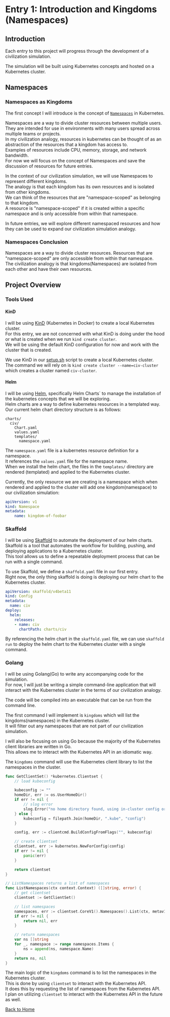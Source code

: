 # Entry 1: Introduction and Kingdoms (Namespaces)

## Introduction

Each entry to this project will progress through the development of a civilization simulation.

The simulation will be built using Kubernetes concepts and hosted on a Kubernetes cluster.

## Namespaces

### Namespaces as Kingdoms

The first concept I will introduce is the concept of [`Namespaces`](https://kubernetes.io/docs/concepts/overview/working-with-objects/namespaces/) in Kubernetes.

Namespaces are a way to divide cluster resources between multiple users. They are intended for use in environments with many users spread across multiple teams or projects.  
In my civilization analogy, resources in kubernetes can be thought of as an abstraction of the resources that a kingdom has access to.  
Examples of resources include CPU, memory, storage, and network bandwidth.  
For now we will focus on the concept of Namespaces and save the discussion of resources for future entries.

In the context of our civilization simulation, we will use Namespaces to represent different kingdoms.  
The analogy is that each kingdom has its own resources and is isolated from other kingdoms.  
We can think of the resources that are "namespace-scoped" as belonging to that kingdom.  
A resource is "namespace-scoped" if it is created within a specific namespace and is only accessible from within that namespace.  

In future entries, we will explore different namespaced resources and how they can be used to expand our civilization simulation analogy.

### Namespaces Conclusion

Namespaces are a way to divide cluster resources. Resources that are "namespace-scoped" are only accessible from within that namespace.  
The civilization analogy is that kingdoms(Namespaces) are isolated from each other and have their own resources.  

## Project Overview

### Tools Used

#### KinD

I will be using [KinD](https://kind.sigs.k8s.io/) (Kubernetes in Docker) to create a local Kubernetes cluster.  
For this entry, we are not concerned with what KinD is doing under the hood or what is created when we run `kind create cluster`.  
We will be using the default KinD configuration for now and work with the cluster that is created.

We use KinD in our [setup.sh](../entry1/setup.sh) script to create a local Kubernetes cluster.  
The command we will rely on is `kind create cluster --name=civ-cluster` which creates a cluster named `civ-cluster`.  

#### Helm

I will be using [Helm](https://helm.sh/), specifically Helm Charts` to manage the installation of the kubernetes concepts that we will be exploring.  
Helm charts are a way to define kubernetes resources in a templated way.  
Our current helm chart directory structure is as follows:

```shell
charts/
  civ/
    Chart.yaml
    values.yaml
    templates/
      namespace.yaml
```

The `namespace.yaml` file is a kubernetes resource definition for a namespace.  
It references the `values.yaml` file for the namespace name.  
When we install the helm chart, the files in the `templates/` directory are rendered (templated) and applied to the Kubernetes cluster.  

Currently, the only resource we are creating is a namespace which when rendered and applied to the cluster will add one kingdom(namespace) to our civilization simulation:

```yaml
apiVersion: v1
kind: Namespace
metadata:
    name: kingdom-of-foobar
```

### Skaffold

I will be using [Skaffold](https://skaffold.dev/) to automate the deployment of our helm charts.  
Skaffold is a tool that automates the workflow for building, pushing, and deploying applications to a Kubernetes cluster.  
This tool allows us to define a repeatable deployment process that can be run with a single command.  

To use Skaffold, we define a `skaffold.yaml` file in our first entry.  
Right now, the only thing skaffold is doing is deploying our helm chart to the Kubernetes cluster.  

```yaml
apiVersion: skaffold/v4beta11
kind: Config
metadata:
  name: civ
deploy:
  helm:
    releases:
    - name: civ
      chartPath: charts/civ
```

By referencing the helm chart in the `skaffold.yaml` file, we can use `skaffold run` to deploy the helm chart to the Kubernetes cluster with a single command.

### Golang

I will be using Golang(Go) to write any accompanying code for the simulation.  
For now, I will just be writing a simple command-line application that will interact with the Kubernetes cluster in the terms of our civilization analogy.  

The code will be compiled into an executable that can be run from the command line.

The first command I will implement is `kingdoms` which will list the kingdoms(namespaces) in the Kubernetes cluster.  
It will filter out any namespaces that are not part of our civilization simulation.  

I will also be focusing on using Go because the majority of the Kubernetes client libraries are written in Go.  
This allows me to interact with the Kubernetes API in an idiomatic way.  

The `kingdoms` command will use the Kubernetes client library to list the namespaces in the cluster.

```go
func GetClientSet() *kubernetes.Clientset {
    // load kubeconfig

    kubeconfig := ""
    homeDir, err := os.UserHomeDir()
    if err != nil {
        // slog error
        slog.Error("no home directory found, using in-cluster config or default config if no in-cluster config found")
    } else {
        kubeconfig = filepath.Join(homeDir, ".kube", "config")
    }

    config, err := clientcmd.BuildConfigFromFlags("", kubeconfig)

    // create clientset
    clientset, err := kubernetes.NewForConfig(config)
    if err != nil {
        panic(err)
    }

    return clientset
}

// ListNamespaces returns a list of namespaces
func ListNamespaces(ctx context.Context) ([]string, error) {
    // get clientset
    clientset := GetClientSet()

    // list namespaces
    namespaces, err := clientset.CoreV1().Namespaces().List(ctx, metav1.ListOptions{})
    if err != nil {
        return nil, err
    }

    // return namespaces
    var ns []string
    for _, namespace := range namespaces.Items {
        ns = append(ns, namespace.Name)
    }
    return ns, nil
}
```

The main logic of the `kingdoms` command is to list the namespaces in the Kubernetes cluster.  
This is done by using `clientset` to interact with the Kubernetes API.  
It does this by requesting the list of namespaces from the Kubernetes API.  
I plan on utilizing `clientset` to interact with the Kubernetes API in the future as well.

[Back to Home](index.md)
